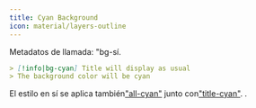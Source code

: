 ```yaml
---
title: Cyan Background
icon: material/layers-outline
---
```


Metadatos de llamada: "bg-sí.

```md
> [!info|bg-cyan] Title will display as usual
> The background color will be cyan
```

El estilo en sí se aplica también["all-cyan"](../combined-styling/page-5.md)
junto con["title-cyan"](../title-styling/page-5.md).
.

